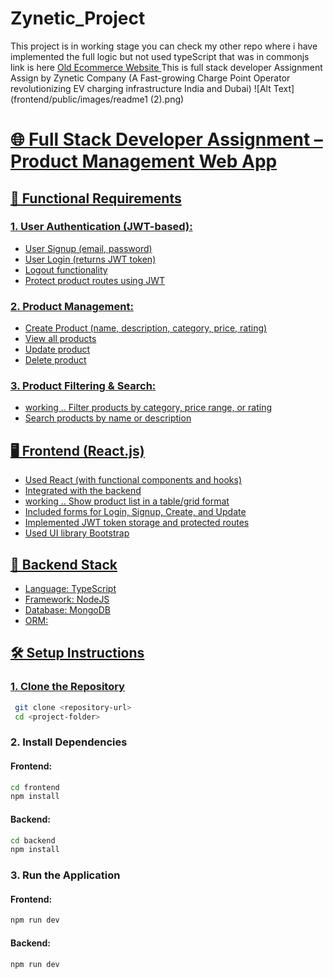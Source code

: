 # Zynetic_Project
This project is in working stage you can check my other repo where i have implemented the full logic but not used typeScript that was in commonjs link is here 
<a href = "https://github.com/yesiamkriti/Shopperoo"> Old Ecommerce Website </a>
This is full stack developer Assignment Assign by Zynetic Company (A Fast-growing Charge Point Operator revolutionizing EV charging infrastructure India and Dubai)
![Alt Text](frontend/public/images/readme1 (2).png)
<a href="./frontend/public/images/readme1 (2).png">
<a href="./frontend/public/images/readme1 (3).png">

# 🌐 Full Stack Developer Assignment – Product Management Web App

## 📌 Functional Requirements
### 1. User Authentication (JWT-based):
- User Signup (email, password)
- User Login (returns JWT token)
- Logout functionality
- Protect product routes using JWT

### 2. Product Management:
- Create Product (name, description, category, price, rating)
- View all products
- Update product
- Delete product

### 3. Product Filtering & Search:
- working .. Filter products by category, price range, or rating
- Search products by name or description

## 🖥️ Frontend (React.js)
- Used React (with functional components and hooks)
- Integrated with the backend
- working .. Show product list in a table/grid format
- Included forms for Login, Signup, Create, and Update
- Implemented JWT token storage and protected routes
- Used UI library Bootstrap

## 🧰 Backend Stack
- Language: TypeScript
- Framework: NodeJS
- Database: MongoDB
- ORM: 



## 🛠️ Setup Instructions
### 1. Clone the Repository
```sh
 git clone <repository-url>
 cd <project-folder>
```

### 2. Install Dependencies
#### Frontend:
```sh
cd frontend
npm install
```

#### Backend:
```sh
cd backend
npm install
```

### 3. Run the Application
#### Frontend:
```sh
npm run dev
```

#### Backend:
```sh
npm run dev
```




